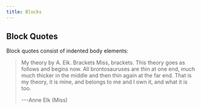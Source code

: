 ```yaml
---
title: Blocks
---
```


## Block Quotes

Block quotes consist of indented body elements:

> My theory by A. Elk. Brackets Miss, brackets. This theory goes as
> follows and begins now. All brontosauruses are thin at one end, much
> much thicker in the middle and then thin again at the far end. That is
> my theory, it is mine, and belongs to me and I own it, and what it is
> too.
>
> ---Anne Elk (Miss)

<!--

### Epigraph

<https://docutils.sourceforge.io/docs/ref/rst/directives.html#epigraph>

> My theory by A. Elk. Brackets Miss, brackets. This theory goes as
> follows and begins now. All brontosauruses are thin at one end, much
> much thicker in the middle and then thin again at the far end. That is
> my theory, it is mine, and belongs to me and I own it, and what it is
> too.
>
> \-- Anne Elk (Miss)

### Pull quotes

<https://docutils.sourceforge.io/docs/ref/rst/directives.html#pull-quote>

> My theory by A. Elk. Brackets Miss, brackets. This theory goes as
> follows and begins now. All brontosauruses are thin at one end, much
> much thicker in the middle and then thin again at the far end. That is
> my theory, it is mine, and belongs to me and I own it, and what it is
> too.
>
> \-- Anne Elk (Miss)

### Highlights

<https://docutils.sourceforge.io/docs/ref/rst/directives.html#highlights>

> My theory by A. Elk. Brackets Miss, brackets. This theory goes as
> follows and begins now. All brontosauruses are thin at one end, much
> much thicker in the middle and then thin again at the far end. That is
> my theory, it is mine, and belongs to me and I own it, and what it is
> too.
>
> \-- Anne Elk (Miss)

## Line Blocks

<https://docutils.sourceforge.io/docs/ref/rst/restructuredtext.html#line-blocks>

This is a normal text paragraph.

| This is a line block. It ends with a blank line.
|     Each new line begins with a vertical bar (\"\|\").
|     Line breaks and initial indents are preserved.
| Continuation lines are wrapped portions of long lines; they begin with
  a space in place of the vertical bar.
|     The left edge of a continuation line need not be aligned with the
  left edge of the text above it.

| This is a second line block.
|
| Blank lines are permitted internally, but they must begin with a
  \"\|\".

This is a normal text paragraph again.

## Monospace Blocks

Sphinx supports many kinds of monospace blocks. This section is meant to
showcase *all* of them that as known to the author of this page, at the
time of writing.

### Production List

<https://www.sphinx-doc.org/en/master/usage/restructuredtext/directives.html#directive-productionlist>

> This directive is used to enclose a group of productions. Each
> production is given on a single line and consists of a name, separated
> by a colon from the following definition.

This just shows up as a vanilla `<pre>`, which is\... both nice and a
bit annoying.

::: productionlist
try_stmt: try1_stmt \| try2_stmt try1_stmt: \"try\" \":\"
[suite]{.title-ref} : (\"except\" \[[expression]{.title-ref} \[\",\"
[target]{.title-ref}\]\] \":\" [suite]{.title-ref})+ : \[\"else\" \":\"
[suite]{.title-ref}\] : \[\"finally\" \":\" [suite]{.title-ref}\]
try2_stmt: \"try\" \":\" [suite]{.title-ref} : \"finally\" \":\"
[suite]{.title-ref} :
\"this-is-intentionally-very-stupidly-long-to-make-sure-that-this-has-a-proper-scrollbar\"
:::

### Literal Blocks

<https://www.sphinx-doc.org/en/master/usage/restructuredtext/basics.html#literal-blocks>

> contains a block of text where line breaks and whitespace are
> significant and must be preserved

This is a normal text paragraph. The next paragraph is a code sample:

    It is not processed in any way, except
    that the indentation is removed.

    It can span multiple lines.

This is a normal text paragraph again.

They can be quoted without indentation:

    >> Great idea!
    >
    > Why didn't I think of that?

::: {.literalinclude language="python" caption="Literal includes can also have captions." linenos="" lines="10-20"}
../../../src/pydata_sphinx_theme/\_\_init\_\_.py
:::

### Doctest Blocks

<https://docutils.sourceforge.io/docs/ref/rst/restructuredtext.html#doctest-blocks>

> Doctest blocks are interactive Python sessions cut-and-pasted into
> docstrings. They are meant to illustrate usage by example, and provide
> an elegant and powerful testing environment via the doctest module in
> the Python standard library.

::: note
::: title
Note
:::

This is fine.
:::

\>\>\> print(\'Python-specific usage examples; begun with \"\>\>\>\"\')
Python-specific usage examples; begun with \"\>\>\>\" \>\>\>
print(\"(cut and pasted from interactive Python sessions)\") (cut and
pasted from interactive Python sessions) \>\>\> print(\"This is an
intentionally very long line because I want to make sure that we are
handling scrollable code blocks correctly.\") This is an intentionally
very long line because I want to make sure that we are handling
scrollable code blocks correctly.

### Parsed Literals

<https://docutils.sourceforge.io/docs/ref/rst/directives.html#parsed-literal-block>

> It is equivalent to a line block with different rendering: typically
> in a typewriter/monospaced typeface, like an ordinary literal block.
> Parsed literal blocks are useful for adding hyperlinks to code
> examples.

::: parsed-literal
\# parsed-literal test curl -O <http://someurl/release-0.1.0.tar-gz>
echo \"This is an intentionally very long line because I want to make
sure that we are handling scrollable code blocks correctly.\"
:::

### Code Block

<https://docutils.sourceforge.io/docs/ref/rst/directives.html#code>

> The \"code\" directive constructs a literal block \[containing code\].

This has an alias of `code-block`.

``` {.python linenos=""}
from typing import Iterator

# This is an example
class Math:
    @staticmethod
    def fib(n: int) -> Iterator[int]:
        """Fibonacci series up to n"""
        a, b = 0, 1
        while a < n:
            yield a
            a, b = b, a + b


result = sum(Math.fib(42))
print("The answer is {}".format(result))
```

#### With caption

``` {.json caption="Code Blocks can have captions, which also adds a link to it."}
{
  "session_name": "shorthands",
  "windows": [
    {
      "panes": [
        {
          "shell_command": "echo 'This is an intentionally very long line because I want to make sure that we are handling scrollable code blocks correctly.'"
        }
      ],
      "window_name": "long form"
    }
  ]
}
```

#### With line numbers

``` {.python linenos="" emphasize-lines="3,5"}
def some_function():
    interesting = False
    print("This line is highlighted.")
    print("This one is not...")
    print("...but this one is.")
    print(
        "This is an intentionally very long line because I want to make sure that we are handling scrollable code blocks correctly."
    )
```

#### Without highlighting

``` text
# Taken from https://en.wikipedia.org/wiki/Pseudocode#Example
algorithm ford-fulkerson is
    input: Graph G with flow capacity c,
        source node s,
        sink node t
    output: Flow f such that f is maximal from s to t

    (Note that f(u,v) is the flow from node u to node v, and c(u,v) is the flow capacity from node u to node v)

    for each edge (u, v) in GE do
        f(u, v) ← 0
        f(v, u) ← 0

    while there exists a path p from s to t in the residual network Gf do
        let cf be the flow capacity of the residual network Gf
        cf(p) ← min{cf(u, v) | (u, v) in p}
        for each edge (u, v) in p do
            f(u, v) ←  f(u, v) + cf(p)
            f(v, u) ← −f(u, v)

    return f
```
-->
